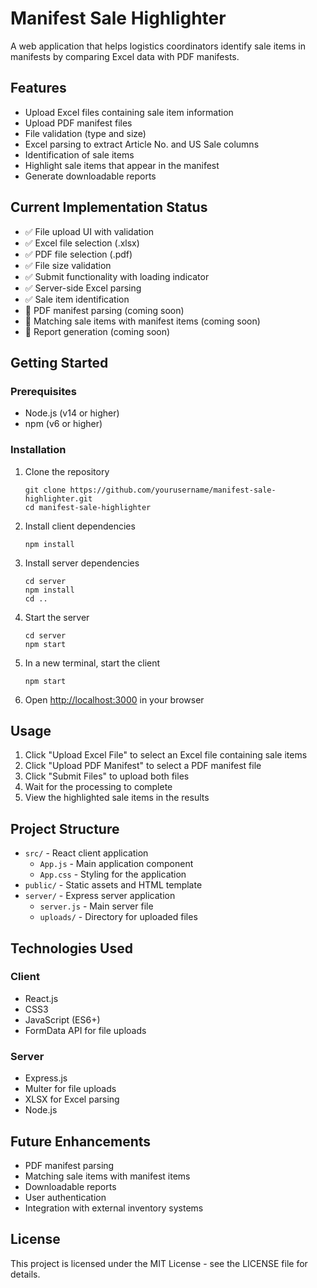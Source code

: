 # Manifest Sale Highlighter

A web application that helps logistics coordinators identify sale items in manifests by comparing Excel data with PDF manifests.

## Features

- Upload Excel files containing sale item information
- Upload PDF manifest files
- File validation (type and size)
- Excel parsing to extract Article No. and US Sale columns
- Identification of sale items
- Highlight sale items that appear in the manifest
- Generate downloadable reports

## Current Implementation Status

- ✅ File upload UI with validation
- ✅ Excel file selection (.xlsx)
- ✅ PDF file selection (.pdf)
- ✅ File size validation
- ✅ Submit functionality with loading indicator
- ✅ Server-side Excel parsing
- ✅ Sale item identification
- 🔄 PDF manifest parsing (coming soon)
- 🔄 Matching sale items with manifest items (coming soon)
- 🔄 Report generation (coming soon)

## Getting Started

### Prerequisites

- Node.js (v14 or higher)
- npm (v6 or higher)

### Installation

1. Clone the repository
   ```
   git clone https://github.com/yourusername/manifest-sale-highlighter.git
   cd manifest-sale-highlighter
   ```

2. Install client dependencies
   ```
   npm install
   ```

3. Install server dependencies
   ```
   cd server
   npm install
   cd ..
   ```

4. Start the server
   ```
   cd server
   npm start
   ```

5. In a new terminal, start the client
   ```
   npm start
   ```

6. Open [http://localhost:3000](http://localhost:3000) in your browser

## Usage

1. Click "Upload Excel File" to select an Excel file containing sale items
2. Click "Upload PDF Manifest" to select a PDF manifest file
3. Click "Submit Files" to upload both files
4. Wait for the processing to complete
5. View the highlighted sale items in the results

## Project Structure

- `src/` - React client application
  - `App.js` - Main application component
  - `App.css` - Styling for the application
- `public/` - Static assets and HTML template
- `server/` - Express server application
  - `server.js` - Main server file
  - `uploads/` - Directory for uploaded files

## Technologies Used

### Client
- React.js
- CSS3
- JavaScript (ES6+)
- FormData API for file uploads

### Server
- Express.js
- Multer for file uploads
- XLSX for Excel parsing
- Node.js

## Future Enhancements

- PDF manifest parsing
- Matching sale items with manifest items
- Downloadable reports
- User authentication
- Integration with external inventory systems

## License

This project is licensed under the MIT License - see the LICENSE file for details. 